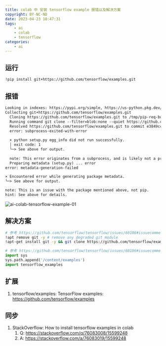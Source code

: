 ```yaml
---
title: colab 中 安装 tensorflow example 报错以及解决方案
copyright: BY-NC-ND
date: 2023-04-23 10:47:31
tags:
    - ai
    - colab
    - tensorflow
categories:
    - ai
---
```



## 运行

```bash
!pip install git+https://github.com/tensorflow/examples.git
```

## 报错

```txt
Looking in indexes: https://pypi.org/simple, https://us-python.pkg.dev/colab-wheels/public/simple/
Collecting git+https://github.com/tensorflow/examples.git
  Cloning https://github.com/tensorflow/examples.git to /tmp/pip-req-build-u7_jdkn8
  Running command git clone --filter=blob:none --quiet https://github.com/tensorflow/examples.git /tmp/pip-req-build-u7_jdkn8
  Resolved https://github.com/tensorflow/examples.git to commit e3849ccb6d981aad311f0174281c8575d5e21646
  error: subprocess-exited-with-error
  
  × python setup.py egg_info did not run successfully.
  │ exit code: 1
  ╰─> See above for output.
  
  note: This error originates from a subprocess, and is likely not a problem with pip.
  Preparing metadata (setup.py) ... error
error: metadata-generation-failed

× Encountered error while generating package metadata.
╰─> See above for output.

note: This is an issue with the package mentioned above, not pip.
hint: See above for details.
```

![ai-colab-tensorflow-example-01](https://v01.static.cc01cc.cn/ai-colab-tensorflow-example-20230423141824.png)

## 解决方案

```bash
# 参考 https://github.com/tensorflow/tensorflow/issues/60106#issuecomment-1487638835
!apt remove git -y # remove any degraded git module
!apt-get install git -y && git clone https://github.com/tensorflow/examples.git # Install git first, then clone.
```

```python
# 参考 https://github.com/tensorflow/tensorflow/issues/60106#issuecomment-1511149579
import sys
sys.path.append('/content/examples') 
import tensorflow_examples
```

## 扩展

1. tensorflow/examples: TensorFlow examples: <https://github.com/tensorflow/examples>

## 同步

1. StackOverflow: How to install tensorflow examples in colab
   1. Q: <https://stackoverflow.com/q/76083008/15599248>
   2. A: <https://stackoverflow.com/a/76083019/15599248>

<!--
Copyright © 2023 [cc01cc](https://github.com/cc01cc)

本页面采用 [知识共享署名-非商业性使用 4.0 国际许可协议](http://creativecommons.org/licenses/by-nc/4.0/) 进行许可。

转载请注明原始地址：<https://cc01cc.com/>
-->